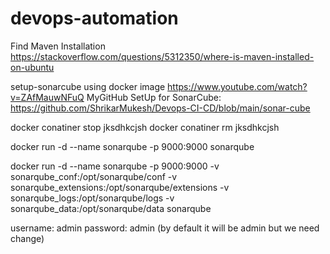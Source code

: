 # devops-automation
Find Maven Installation
https://stackoverflow.com/questions/5312350/where-is-maven-installed-on-ubuntu

setup-sonarcube using docker image
https://www.youtube.com/watch?v=ZAfMauwNFuQ
MyGitHub SetUp for SonarCube: https://github.com/ShrikarMukesh/Devops-CI-CD/blob/main/sonar-cube

docker conatiner stop jksdhkcjsh
docker conatiner rm jksdhkcjsh

docker run -d --name sonarqube -p 9000:9000 sonarqube

docker run -d --name sonarqube -p 9000:9000 -v sonarqube_conf:/opt/sonarqube/conf -v sonarqube_extensions:/opt/sonarqube/extensions -v sonarqube_logs:/opt/sonarqube/logs -v sonarqube_data:/opt/sonarqube/data sonarqube

username: admin
password: admin (by default it will be admin but we need change)
